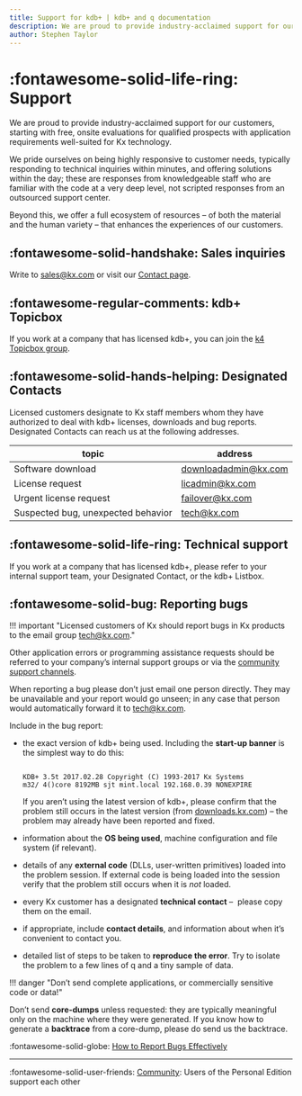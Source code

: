 ```yaml
---
title: Support for kdb+ | kdb+ and q documentation
description: We are proud to provide industry-acclaimed support for our customers, typically responding to technical inquiries within minutes, and offering solutions within the day.
author: Stephen Taylor
---
```

# :fontawesome-solid-life-ring: Support



We are proud to provide industry-acclaimed support for our customers, starting with free, onsite evaluations for qualified prospects with application requirements well-suited for Kx technology.

We pride ourselves on being highly responsive to customer needs, typically responding to technical inquiries within minutes, and offering solutions within the day; these are responses from knowledgeable staff who are familiar with the code at a very deep level, not scripted responses from an outsourced support center.

Beyond this, we offer a full ecosystem of resources – of both the material and the human variety – that enhances the experiences of our customers.


## :fontawesome-solid-handshake: Sales inquiries

Write to sales@kx.com or visit our [Contact page](https://kx.com/about-kx/#contact-us).


## :fontawesome-regular-comments: kdb+ Topicbox

If you work at a company that has licensed kdb+, you can join the [k4 Topicbox group](https://k4.topicbox.com/groups/k4?subscription_form=e1ca20f8-95f6-11e8-8090-9973fa3f0106).


## :fontawesome-solid-hands-helping: Designated Contacts

Licensed customers designate to Kx staff members whom they have authorized to deal with kdb+ licenses, downloads and bug reports. Designated Contacts can reach us at the following addresses.

topic                               | address
------------------------------------|---------------------
Software download                   | downloadadmin@kx.com
License request                     | licadmin@kx.com
Urgent license request              | failover@kx.com
Suspected bug, unexpected behavior  | tech@kx.com


## :fontawesome-solid-life-ring: Technical support

If you work at a company that has licensed kdb+, please refer to your internal support team, your Designated Contact, or the kdb+ Listbox.


## :fontawesome-solid-bug: Reporting bugs

!!! important "Licensed customers of Kx should report bugs in Kx products to the email group <tech@kx.com>."

Other application errors or programming assistance requests should be referred to your company’s internal support groups or via the [community support channels](https://kx.com/connect-with-us/#support).

When reporting a bug please don’t just email one person directly. They may be unavailable and your report would go unseen; in any case that person would automatically forward it to <tech@kx.com>.

Include in the bug report:

-   the exact version of kdb+ being used. Including the **start-up banner** is the simplest way to do this:

    <pre><code class="language-txt">
    KDB+ 3.5t 2017.02.28 Copyright (C) 1993-2017 Kx Systems
    m32/ 4()core 8192MB sjt mint.local 192.168.0.39 NONEXPIRE
    </code></pre>

    If you aren’t using the latest version of kdb+, please confirm that the problem still occurs in the latest version (from [downloads.kx.com](http://downloads.kx.com)) – the problem may already have been reported and fixed.

-   information about the **OS being used**, machine configuration and file system (if relevant).
-   details of any **external code** (DLLs, user-written primitives) loaded into the problem session.
If external code is being loaded into the session verify that the problem still occurs when it is _not_ loaded.
-   every Kx customer has a designated **technical contact** –  please copy them on the email.
-   if appropriate, include **contact details**, and information about when it’s convenient to contact you.
-   detailed list of steps to be taken to **reproduce the error**. Try to isolate the problem to a few lines of q and a tiny sample of data.

!!! danger "Don’t send complete applications, or commercially sensitive code or data!"

Don’t send **core-dumps** unless requested: they are typically meaningful only on the machine where they were generated. If you know how to generate a **backtrace** from a core-dump, please do send us the backtrace.


:fontawesome-solid-globe: [How to Report Bugs Effectively](https://www.chiark.greenend.org.uk/~sgtatham/bugs.html)

----
:fontawesome-solid-user-friends: 
[Community](community.md):
Users of the Personal Edition support each other 